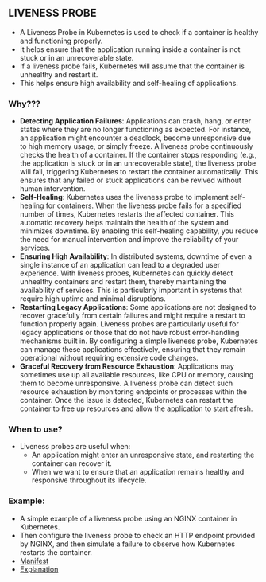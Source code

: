 ## LIVENESS PROBE

- A Liveness Probe in Kubernetes is used to check if a container is healthy and functioning properly. 
- It helps ensure that the application running inside a container is not stuck or in an unrecoverable state. 
- If a liveness probe fails, Kubernetes will assume that the container is unhealthy and restart it. 
- This helps ensure high availability and self-healing of applications.

### Why???

- **Detecting Application Failures**: Applications can crash, hang, or enter states where they are no longer functioning as expected. For instance, an application might encounter a deadlock, become unresponsive due to high memory usage, or simply freeze. A liveness probe continuously checks the health of a container. If the container stops responding (e.g., the application is stuck or in an unrecoverable state), the liveness probe will fail, triggering Kubernetes to restart the container automatically. This ensures that any failed or stuck applications can be revived without human intervention.
- **Self-Healing**: Kubernetes uses the liveness probe to implement self-healing for containers. When the liveness probe fails for a specified number of times, Kubernetes restarts the affected container. This automatic recovery helps maintain the health of the system and minimizes downtime. By enabling this self-healing capability, you reduce the need for manual intervention and improve the reliability of your services.
- **Ensuring High Availability**: In distributed systems, downtime of even a single instance of an application can lead to a degraded user experience. With liveness probes, Kubernetes can quickly detect unhealthy containers and restart them, thereby maintaining the availability of services. This is particularly important in systems that require high uptime and minimal disruptions.
- **Restarting Legacy Applications**: Some applications are not designed to recover gracefully from certain failures and might require a restart to function properly again. Liveness probes are particularly useful for legacy applications or those that do not have robust error-handling mechanisms built in. By configuring a simple liveness probe, Kubernetes can manage these applications effectively, ensuring that they remain operational without requiring extensive code changes.
- **Graceful Recovery from Resource Exhaustion**: Applications may sometimes use up all available resources, like CPU or memory, causing them to become unresponsive. A liveness probe can detect such resource exhaustion by monitoring endpoints or processes within the container. Once the issue is detected, Kubernetes can restart the container to free up resources and allow the application to start afresh.

### When to use?

- Liveness probes are useful when:
    - An application might enter an unresponsive state, and restarting the container can recover it.
    - When we want to ensure that an application remains healthy and responsive throughout its lifecycle.
    
### Example:

- A simple example of a liveness probe using an NGINX container in Kubernetes. 
- Then configure the liveness probe to check an HTTP endpoint provided by NGINX, and then simulate a failure to observe how Kubernetes restarts the container.
- [Manifest](https://github.com/saimanasak/kubernetes/blob/main/containers/probes/liveness/basic-nginx-example/basic-example.yaml)
- [Explanation](https://github.com/saimanasak/kubernetes/blob/main/containers/probes/liveness/basic-nginx-example/basic-example.md)